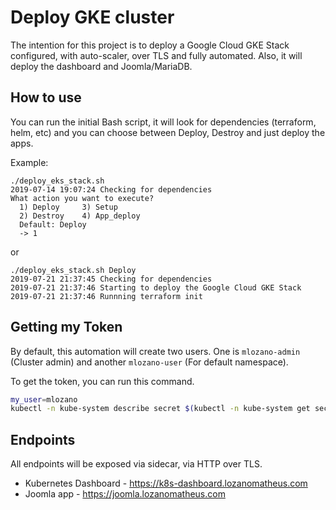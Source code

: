 # Deploy GKE cluster

The intention for this project is to deploy a Google Cloud GKE Stack configured, with auto-scaler, over TLS and fully automated. Also, it will deploy the dashboard and Joomla/MariaDB.

## How to use

You can run the initial Bash script, it will look for dependencies (terraform, helm, etc) and you can choose between Deploy, Destroy and just deploy the apps.

Example:

```text
./deploy_eks_stack.sh
2019-07-14 19:07:24 Checking for dependencies
What action you want to execute?
  1) Deploy     3) Setup
  2) Destroy    4) App_deploy
  Default: Deploy
  -> 1
```

or

```text
./deploy_eks_stack.sh Deploy
2019-07-21 21:37:45 Checking for dependencies
2019-07-21 21:37:46 Starting to deploy the Google Cloud GKE Stack
2019-07-21 21:37:46 Runnning terraform init
```

## Getting my Token

By default, this automation will create two users. One is `mlozano-admin` (Cluster admin) and another `mlozano-user` (For default namespace).

To get the token, you can run this command.

```bash
my_user=mlozano
kubectl -n kube-system describe secret $(kubectl -n kube-system get secret | awk '/'"${my_user}"'/ { rc = 1; print $1 }; END { exit !rc }' || echo "${my_user}")
```

## Endpoints

All endpoints will be exposed via sidecar, via HTTP over TLS.

* Kubernetes Dashboard - https://k8s-dashboard.lozanomatheus.com
* Joomla app - https://joomla.lozanomatheus.com
